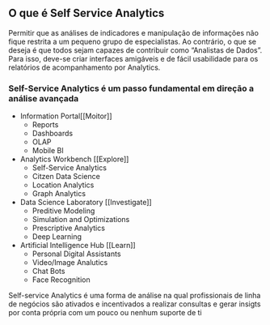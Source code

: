 ## O que é Self Service Analytics

Permitir que as análises de indicadores e manipulação de informações não fique restrita a um pequeno grupo de especialistas. Ao contrário, o que se deseja é que todos sejam capazes de contribuir como “Analistas de Dados”. Para isso, deve-se criar interfaces amigáveis e de fácil usabilidade para os relatórios de acompanhamento por Analytics.

### Self-Service Analytics é um passo fundamental em direção a análise avançada

- Information Portal[[Moitor]]
  - Reports
  - Dashboards
  - OLAP
  - Mobile BI
- Analytics Workbench [[Explore]]
  - Self-Service Analytics
  - Citzen Data Science
  - Location Analytics
  - Graph Analytics
- Data Science Laboratory [[Investigate]]
  - Preditive Modeling
  - Simulation and Optimizations
  - Prescriptive Analytics
  - Deep Learning
- Artificial Intelligence Hub [[Learn]]
  - Personal Digital Assistants
  - Video/Image Analutics
  - Chat Bots
  - Face Recognition

Self-service Analytics é uma forma de análise na qual profissionais de linha de negócios são ativados e incentivados a realizar consultas e gerar insigts por conta própria com um pouco ou nenhum suporte de ti

